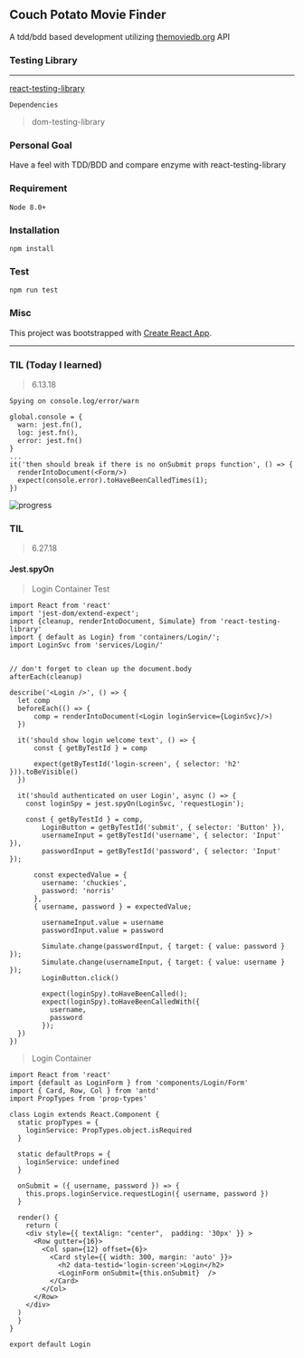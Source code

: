 ## Couch Potato Movie Finder
A tdd/bdd based development utilizing [themoviedb.org](https://www.themoviedb.org/) API

### Testing Library
---

[react-testing-library](https://github.com/kentcdodds/react-testing-library)

`Dependencies`
> dom-testing-library

### Personal Goal
Have a feel with TDD/BDD and compare enzyme with react-testing-library

### Requirement
`Node 8.0+`

### Installation
`npm install`

### Test
`npm run test`

### Misc
This project was bootstrapped with [Create React App](https://github.com/facebookincubator/create-react-app).

---

### TIL (Today I learned)
> 6.13.18

`Spying on console.log/error/warn`

```
global.console = {
  warn: jest.fn(),
  log: jest.fn(),
  error: jest.fn()
}
...
it('then should break if there is no onSubmit props function', () => {
  renderIntoDocument(<Form/>)
  expect(console.error).toHaveBeenCalledTimes(1);
})

```
![progress](https://cdn.pbrd.co/images/HpHaxWP.png)


### TIL 
> 6.27.18

#### Jest.spyOn

> Login Container Test

```
import React from 'react'
import 'jest-dom/extend-expect';
import {cleanup, renderIntoDocument, Simulate} from 'react-testing-library'
import { default as Login} from 'containers/Login/';
import LoginSvc from 'services/Login/'


// don't forget to clean up the document.body
afterEach(cleanup)

describe('<Login />', () => {
  let comp
  beforeEach(() => {
      comp = renderIntoDocument(<Login loginService={LoginSvc}/>)
  })

  it('should show login welcome text', () => {
      const { getByTestId } = comp

      expect(getByTestId('login-screen', { selector: 'h2' })).toBeVisible()
  })

  it('should authenticated on user Login', async () => {
    const loginSpy = jest.spyOn(LoginSvc, 'requestLogin');

    const { getByTestId } = comp,
        LoginButton = getByTestId('submit', { selector: 'Button' }),
        usernameInput = getByTestId('username', { selector: 'Input' }),
        passwordInput = getByTestId('password', { selector: 'Input' });

      const expectedValue = {
        username: 'chuckies',
        password: 'norris'
      },
      { username, password } = expectedValue;

        usernameInput.value = username
        passwordInput.value = password

        Simulate.change(passwordInput, { target: { value: password } });
        Simulate.change(usernameInput, { target: { value: username } });
        LoginButton.click()

        expect(loginSpy).toHaveBeenCalled();
        expect(loginSpy).toHaveBeenCalledWith({
          username,
          password
        });
  })
})
```

> Login Container

```
import React from 'react'
import {default as LoginForm } from 'components/Login/Form'
import { Card, Row, Col } from 'antd'
import PropTypes from 'prop-types'

class Login extends React.Component {
  static propTypes = {
    loginService: PropTypes.object.isRequired
  }

  static defaultProps = {
    loginService: undefined
  }

  onSubmit = ({ username, password }) => {
    this.props.loginService.requestLogin({ username, password })
  }

  render() {
    return (
    <div style={{ textAlign: "center",  padding: '30px' }} >
      <Row gutter={16}>
        <Col span={12} offset={6}>
          <Card style={{ width: 300, margin: 'auto' }}>
            <h2 data-testid='login-screen'>Login</h2>
            <LoginForm onSubmit={this.onSubmit}  />
          </Card>
        </Col>
      </Row>
    </div>
  )
  }
}

export default Login
```
